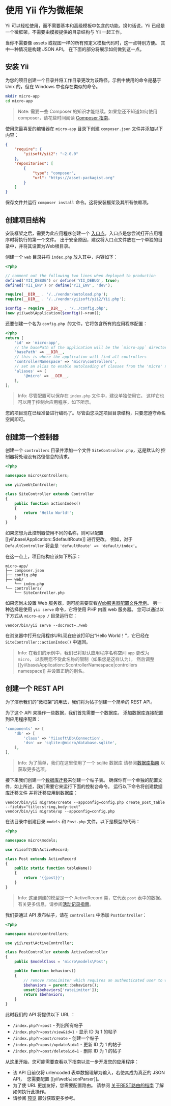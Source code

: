 # 使用 Yii 作为微框架

Yii 可以轻松使用，而不需要基本和高级模板中包含的功能。换句话说，Yii 已经是一个微框架。不需要由模板提供的目录结构与 Yii 一起工作。

当你不需要像 assets 或视图一样的所有预定义模板代码时，这一点特别方便。 其中一种情况是构建 JSON API。 在下面的部分将展示如何做到这一点。

## 安装 Yii

为您的项目创建一个目录并将工作目录更改为该路径。示例中使用的命令是基于 Unix 的，但在 Windows 中也存在类似的命令。

```bash
mkdir micro-app
cd micro-app
```

> Note: 需要一些 Composer 的知识才能继续。如果您还不知道如何使用 composer，请花些时间阅读 [Composer 指南](https://getcomposer.org/doc/00-intro.md)。

使用您最喜爱的编辑器在 `micro-app` 目录下创建 `composer.json` 文件并添加以下内容：

```json
{
    "require": {
        "yiisoft/yii2": "~2.0.0"
    },
    "repositories": [
        {
            "type": "composer",
            "url": "https://asset-packagist.org"
        }
    ]
}
```

保存文件并运行 `composer install` 命令。这将安装框架及其所有依赖项。

## 创建项目结构

安装框架之后，需要为此应用程序创建一个 [入口点](structure-entry-scripts.md)。入口点是您尝试打开应用程序时将执行的第一个文件。 出于安全原因，建议将入口点文件放在一个单独的目录中，并将其设置为Web根目录。

创建一个 `web` 目录并将 `index.php` 放入其中，内容如下：

```php 
<?php

// comment out the following two lines when deployed to production
defined('YII_DEBUG') or define('YII_DEBUG', true);
defined('YII_ENV') or define('YII_ENV', 'dev');

require(__DIR__ . '/../vendor/autoload.php');
require(__DIR__ . '/../vendor/yiisoft/yii2/Yii.php');

$config = require __DIR__ . '/../config.php';
(new yii\web\Application($config))->run();
```

还要创建一个名为 `config.php `的文件，它将包含所有的应用程序配置：

```php
<?php
return [
    'id' => 'micro-app',
    // the basePath of the application will be the `micro-app` directory
    'basePath' => __DIR__,
    // this is where the application will find all controllers
    'controllerNamespace' => 'micro\controllers',
    // set an alias to enable autoloading of classes from the 'micro' namespace
    'aliases' => [
        '@micro' => __DIR__,
    ],
];
```

> Info: 尽管配置可以保存在 `index.php` 文件中，建议单独使用它。
> 这样它也可以用于控制台应用程序，如下所示。

您的项目现在已经准备进行编码了。尽管由您决定项目目录结构，只要您遵守命名空间即可。

## 创建第一个控制器

创建一个 `controllers` 目录并添加一个文件 `SiteController.php`，这是默认的
控制器将处理没有路径信息的请求。

```php
<?php

namespace micro\controllers;

use yii\web\Controller;

class SiteController extends Controller
{
    public function actionIndex()
    {
        return 'Hello World!';
    }
}
```

如果您想为此控制器使用不同的名称，则可以配置 [[yii\base\Application::$defaultRoute]] 进行更改。
例如，对于 `DefaultController` 将会是 `'defaultRoute' => 'default/index'`。

在这一点上，项目结构应该如下所示：

```
micro-app/
├── composer.json
├── config.php
├── web/
    └── index.php
└── controllers/
    └── SiteController.php
```

如果您尚未设置 Web 服务器，则可能需要查看[Web服务器配置文件示例](start-installation.md#configuring-web-servers)。
另一种选择是使用 `yii serve` 命令，它将使用 PHP 内置 web 服务器。
您可以通过以下方式从 `micro-app /` 目录运行它：

    vendor/bin/yii serve --docroot=./web

在浏览器中打开应用程序URL现在应该打印出“Hello World！”，它已经在 `SiteController::actionIndex()` 中返回。

> Info: 在我们的示例中，我们已将默认应用程序名称空间 `app` 更改为 `micro`，
> 以表明您不受此名称的限制（如果您是这样认为），
> 然后调整 [[yii\base\Application::$controllerNamespace|controllers namespace]] 并设置正确的别名。


## 创建一个 REST API

为了演示我们的“微框架”的用法，我们将为帖子创建一个简单的 REST API。

为了这个 API 来操作一些数据，我们首先需要一个数据库。 添加数据库连接配置
到应用程序配置：

```php
'components' => [
    'db' => [
        'class' => 'Yiisoft\Db\Connection',
        'dsn' => 'sqlite:@micro/database.sqlite',
    ],
],
```

> Info: 为了简单，我们在这里使用了一个 sqlite 数据库 请参阅[数据库指南](db-dao.md) 以获取更多选项。

接下来我们创建一个[数据库迁移](db-migrations.md)来创建一个帖子表。
确保你有一个单独的配置文件，如上所述，我们需要它来运行下面的控制台命令。
运行以下命令将创建数据库迁移文件
并将迁移应用到数据库：

    vendor/bin/yii migrate/create --appconfig=config.php create_post_table --fields="title:string,body:text"
    vendor/bin/yii migrate/up --appconfig=config.php

在该目录中创建目录 `models` 和 `Post.php` 文件。以下是模型的代码：

```php
<?php

namespace micro\models;

use Yiisoft\Db\ActiveRecord;

class Post extends ActiveRecord
{ 
    public static function tableName()
    {
        return '{{post}}';
    }
}
```

> Info: 这里创建的模型是一个 ActiveRecord 类，它代表 `post` 表中的数据。
> 有关更多信息，请参阅[活动记录指南](db-active-record.md)。

我们要通过 API 发布帖子，请在 `controllers` 中添加 `PostController`：

```php
<?php

namespace micro\controllers;

use yii\rest\ActiveController;

class PostController extends ActiveController
{
    public $modelClass = 'micro\models\Post';

    public function behaviors()
    {
        // remove rateLimiter which requires an authenticated user to work
        $behaviors = parent::behaviors();
        unset($behaviors['rateLimiter']);
        return $behaviors;
    }
}
```

此时我们的 API 将提供以下 URL ：

- `/index.php?r=post` - 列出所有帖子
- `/index.php?r=post/view&id=1` - 显示 ID 为 1 的帖子
- `/index.php?r=post/create` - 创建一个帖子
- `/index.php?r=post/update&id=1` - 更新 ID 为 1 的帖子
- `/index.php?r=post/delete&id=1` - 删除 ID 为 1 的帖子

从这里开始，您可能需要查看以下指南以进一步开发您的应用程序：

- 该 API 目前仅将 urlencoded 表单数据理解为输入，若使其成为真正的 JSON API，
  您需要配置 [[yii\web\JsonParser]]。
- 为了使 URL 更加友好，您需要配置路由。
  请参阅 [关于REST路由的指南](rest-routing.md) 了解如何执行此操作。
- 请参阅 [预览](start-looking-ahead.md) 部分获取更多参考。
